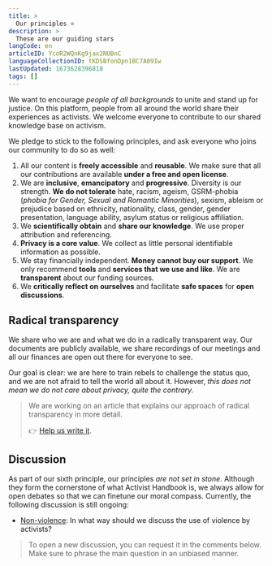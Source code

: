 ```yaml
---
title: >
  Our principles ⭐️
description: >
  These are our guiding stars
langCode: en
articleID: YcoR2WQnKg9jax2NUBnC
languageCollectionID: tKDSBfonDpn1BC7A09Iw
lastUpdated: 1673628396818
tags: []
---
```


We want to encourage _people of all backgrounds_ to unite and stand up for justice. On this platform, people from all around the world share their experiences as activists. We welcome everyone to contribute to our shared knowledge base on activism.

We pledge to stick to the following principles, and ask everyone who joins our community to do so as well:

1.  All our content is **freely accessible** and **reusable**. We make sure that all our contributions are available **under a free and open license**.
2.  We are **inclusive**, **emancipatory** and **progressive**. Diversity is our strength. **We do not tolerate** hate, racism, ageism, ​GSRM-phobia (_phobia for Gender, Sexual and Romantic Minorities_), sexism, ableism or prejudice based on ethnicity, nationality, class, gender, gender presentation, language ability, asylum status or religious affiliation.
3.  We **scientifically obtain** and **share our knowledge**. We use proper attribution and referencing.
4.  **Privacy is a core value**. We collect as little personal identifiable information as possible.
5.  We stay financially independent. **Money cannot buy our support**. We only recommend **tools** and **services that we use and like**. We are **transparent** about our funding sources.
6.  We **critically reflect on ourselves** and facilitate **safe spaces** for **open discussions**.

## Radical transparency

We share who we are and what we do in a radically transparent way. Our documents are publicly available, we share recordings of our meetings and all our finances are open out there for everyone to see.

Our goal is clear: we are here to train rebels to challenge the status quo, and we are not afraid to tell the world all about it. However, _this does not mean we do not care about privacy, quite the contrary._

> We are working on an article that explains our approach of radical transparency in more detail.
> 
> 👉 [Help us write it](https://docs.google.com/document/d/1-5vjfatH8ICkhB7FsHX6skMU3kCcgLKZfkkjsSYNtNo/edit?usp=sharing).

## Discussion

As part of our sixth principle, our principles _are not set in stone_. Although they form the cornerstone of what Activist Handbook is, we always allow for open debates so that we can finetune our moral compass. Currently, the following discussion is still ongoing:

-   [Non-violence](/discussion/violence): In what way should we discuss the use of violence by activists?

> To open a new discussion, you can request it in the comments below. Make sure to phrase the main question in an unbiased manner.